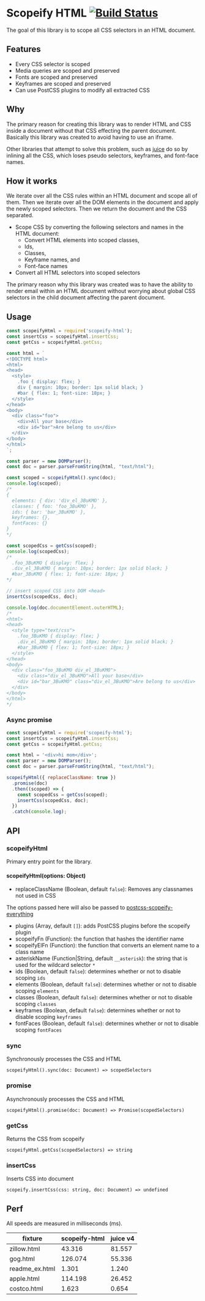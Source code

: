 Scopeify HTML [![Build Status](https://travis-ci.org/neurosnap/scopeify-html.svg?branch=master)](https://travis-ci.org/neurosnap/scopeify-html)
=============

The goal of this library is to scope all CSS selectors in an HTML document.

Features
--------

* Every CSS selector is scoped
* Media queries are scoped and preserved
* Fonts are scoped and preserved
* Keyframes are scoped and preserved
* Can use PostCSS plugins to modify all extracted CSS

Why
---

The primary reason for creating this library was to render HTML and CSS inside
a document without that CSS effecting the parent document.  Basically this library
was created to avoid having to use an iframe.

Other libraries that attempt to solve this problem, such as [juice](https://github.com/Automattic/juice)
do so by inlining all the CSS, which loses pseudo selectors, keyframes, and font-face names.

How it works
------------

We iterate over all the CSS rules within an HTML document and scope all of them.  Then we iterate
over all the DOM elements in the document and apply the newly scoped selectors.  Then we return the
document and the CSS separated.

* Scope CSS by converting the following selectors and names in the HTML document:
  * Convert HTML elements into scoped classes,
  * Ids,
  * Classes,
  * Keyframe names, and
  * Font-face names
* Convert all HTML selectors into scoped selectors

The primary reason why this library was created was to have the ability to render email within an
HTML document without worrying about global CSS selectors in the child document affecting the parent
document.

Usage
-----

```js
const scopeifyHtml = require('scopeify-html');
const insertCss = scopeifyHtml.insertCss;
const getCss = scopeifyHtml.getCss;

const html = `
<!DOCTYPE html>
<html>
<head>
  <style>
    .foo { display: flex; }
    div { margin: 10px; border: 1px solid black; }
    #bar { flex: 1; font-size: 18px; }
  </style>
</head>
<body>
  <div class="foo">
    <div>All your base</div>
    <div id="bar">Are belong to us</div>
  </div>
</body>
</html>
`;

const parser = new DOMParser();
const doc = parser.parseFromString(html, "text/html");

const scoped = scopeifyHtml().sync(doc);
console.log(scoped);
/*
{
  elements: { div: 'div_el_3BuKMO' },
  classes: { foo: 'foo_3BuKMO' },
  ids: { bar: 'bar_3BuKMO' },
  keyframes: {},
  fontFaces: {}
}
*/

const scopedCss = getCss(scoped);
console.log(scopedCss);
/*
  .foo_3BuKMO { display: flex; }
  .div_el_3BuKMO { margin: 10px; border: 1px solid black; }
  #bar_3BuKMO { flex: 1; font-size: 18px; }
*/

// insert scoped CSS into DOM <head>
insertCss(scopedCss, doc);

console.log(doc.documentElement.outerHTML);
/*
<html>
<head>
  <style type="text/css">
    .foo_3BuKMO { display: flex; }
    .div_el_3BuKMO { margin: 10px; border: 1px solid black; }
    #bar_3BuKMO { flex: 1; font-size: 18px; }
  </style>
</head>
<body>
  <div class="foo_3BuKMO div_el_3BuKMO">
    <div class="div_el_3BuKMO">All your base</div>
    <div id="bar_3BuKMO" class="div_el_3BuKMO">Are belong to us</div>
  </div>
</body>
</html>
*/
```

### Async promise

```js
const scopeifyHtml = require('scopeify-html');
const insertCss = scopeifyHtml.insertCss;
const getCss = scopeifyHtml.getCss;

const html = '<div>hi mom</div>';
const parser = new DOMParser();
const doc = parser.parseFromString(html, "text/html");

scopeifyHtml({ replaceClassName: true })
  .promise(doc)
  .then((scoped) => {
    const scopedCss = getCss(scoped);
    insertCss(scopedCss, doc);
  })
  .catch(console.log);
```

API
---

### scopeifyHtml

Primary entry point for the library.

#### scopeifyHtml(options: Object)

* replaceClassName (Boolean, default `false`): Removes any classnames not used in CSS

The options passed here will also be passed to [postcss-scopeify-everything](https://github.com/neurosnap/postcss-scopeify-everything#options)
* plugins (Array, default `[]`): adds PostCSS plugins before the scopeify plugin
* scopeifyFn (Function): the function that hashes the identifier name
* scopeifyElFn (Function): the function that converts an element name to a class name
* asteriskName (Function|String, default `__asterisk`): the string that is used for the wildcard selector `*`
* ids (Boolean, default `false`): determines whether or not to disable scoping `ids`
* elements (Boolean, default `false`): determines whether or not to disable scoping `elements`
* classes (Boolean, default `false`): determines whether or not to disable scoping `classes`
* keyframes (Boolean, default `false`): determines whether or not to disable scoping `keyframes`
* fontFaces (Boolean, default `false`): determines whether or not to disable scoping `fontFaces`

### sync

Synchronously processes the CSS and HTML

`scopeifyHtml().sync(doc: Document) => scopedSelectors`

### promise

Asynchronously processes the CSS and HTML

`scopeifyHtml().promise(doc: Document) => Promise(scopedSelectors)`

### getCss

Returns the CSS from scopeify

`scopeifyHtml.getCss(scopedSelectors) => string`

### insertCss

Inserts CSS into document

`scopeify.insertCss(css: string, doc: Document) => undefined`

Perf
----

All speeds are measured in milliseconds (ms).

fixture        | scopeify-html | juice v4   |
---------------|---------------|------------|
zillow.html    | 43.316        | 81.557     |
gog.html       | 126.074       | 55.336     |
readme_ex.html | 1.301         | 1.240      |
apple.html     | 114.198       | 26.452     |
costco.html    | 1.623         | 0.654      |
